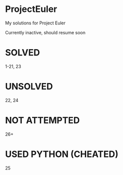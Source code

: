 # ProjectEuler
My solutions for Project Euler

Currently inactive, should resume soon

SOLVED
=======
1-21, 23


UNSOLVED
========
22, 24


NOT ATTEMPTED
=============
26+

USED PYTHON (CHEATED)
=====================
25
